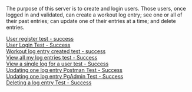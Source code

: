 The purpose of this server is to create and login users.  Those users, once logged in and validated, can create a workout log entry; see one or all of their past entries; can update one of their entries at a time; and delete entries.

[User register test - success](./testing/UserRegister.jpg)<br>
[User Login Test - Success](./testing/UserLogin.jpg)<br>
[Workout log entry created test - success](./testing/WorkoutLogCreate.jpg)<br>
[View all my log entries test - Success](./testing/AllLogsForOneUser.jpg)<br>
[View a single log for a user test - Success](./testing/LogMineOne.jpg)<br>
[Updating one log entry Postman Test - Success](./testing/UpdatingALog1.jpg)<br>
[Updating one log entry PgAdmin Test - Success](./testing/UpdatingALog2.jpg)<br>
[Deleting a log entry Test - Success](./testing/DeleteLog.jpg)